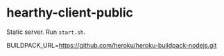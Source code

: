 hearthy-client-public
=====================
Static server. Run `start.sh`.

BUILDPACK_URL=https://github.com/heroku/heroku-buildpack-nodejs.git
